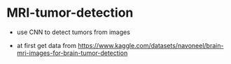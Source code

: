 # MRI-tumor-detection
- use CNN to detect tumors from images

- at first get data from https://www.kaggle.com/datasets/navoneel/brain-mri-images-for-brain-tumor-detection
